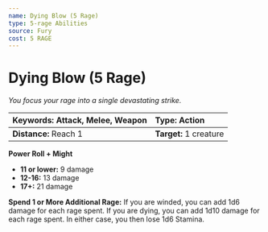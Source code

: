 ```yaml
---
name: Dying Blow (5 Rage)
type: 5-rage Abilities
source: Fury
cost: 5 RAGE
---
```


# Dying Blow (5 Rage)

*You focus your rage into a single devastating strike.*

| **Keywords:** Attack, Melee, Weapon | **Type:** Action       |
| :---------------------------------- | :--------------------- |
| **Distance:** Reach 1               | **Target:** 1 creature |

**Power Roll + Might**

- **11 or lower:** 9 damage
- **12-16:** 13 damage
- **17+:** 21 damage

**Spend 1 or More Additional Rage:** If you are winded, you can add 1d6 damage for each rage spent. If you are dying, you can add 1d10 damage for each rage spent. In either case, you then lose 1d6 Stamina.
